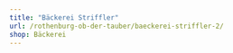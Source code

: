 ```yaml
---
title: "Bäckerei Striffler"
url: /rothenburg-ob-der-tauber/baeckerei-striffler-2/
shop: Bäckerei
---
```

